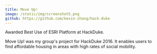 ```yaml
---
title: Move Up!
image: /static/img/screenshot5.png
github: https://github.com/kexin-zhang/hack-duke
---
```


Awarded Best Use of ESRI Platform at HackDuke.

Move Up! was my group's project for HackDuke 2016. It enables users to find affordable housing in areas with high rates of social mobility.